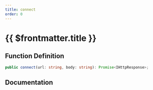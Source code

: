 ```yaml
---
title: connect
order: 0
---
```


# {{ $frontmatter.title }}

## Function Definition

```ts
public connect(url: string, body: string): Promise<IHttpResponse>;
```

## Documentation

<!--@include: ./parts/connect.md-->
